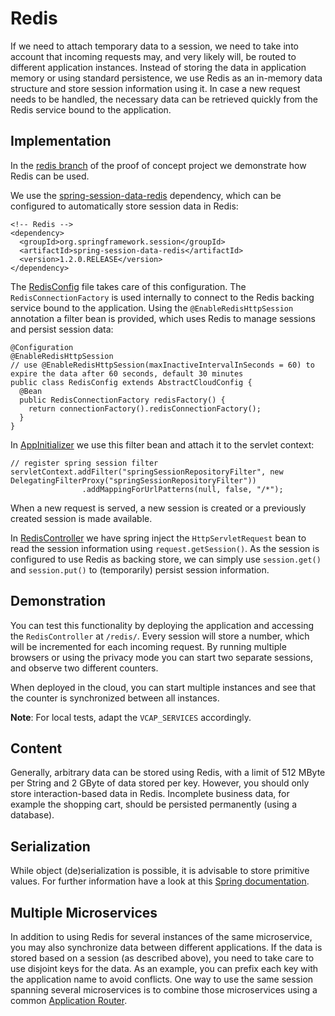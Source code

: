 # Redis
If we need to attach temporary data to a session, we need to take into account that incoming requests may, and very likely will, be routed to different application instances. Instead of storing the data in application memory or using standard persistence, we use Redis as an in-memory data structure and store session information using it. In case a new request needs to be handled, the necessary data can be retrieved quickly from the Redis service bound to the application.

## Implementation
In the [redis branch](https://github.com/ccjavadev/cc-bulletinboard-ads-spring-webmvc/tree/demo-redis) of the
proof of concept project we demonstrate how Redis can be used.

We use the [spring-session-data-redis](https://github.com/ccjavadev/cc-bulletinboard-ads-spring-webmvc/blob/redis/pom.xml) dependency, which can be configured to automatically store session data in Redis:

```
<!-- Redis -->
<dependency>
  <groupId>org.springframework.session</groupId>
  <artifactId>spring-session-data-redis</artifactId>
  <version>1.2.0.RELEASE</version>
</dependency>
```

The [RedisConfig](https://github.com/ccjavadev/cc-bulletinboard-ads-spring-webmvc/blob/redis/src/main/java/com/sap/bulletinboard/ads/config/RedisConfig.java)
file takes care of this configuration.
The `RedisConnectionFactory` is used internally to connect to the Redis backing service bound to the application.
Using the `@EnableRedisHttpSession` annotation a filter bean is provided, which uses Redis to manage sessions and persist session data:

```
@Configuration
@EnableRedisHttpSession
// use @EnableRedisHttpSession(maxInactiveIntervalInSeconds = 60) to expire the data after 60 seconds, default 30 minutes
public class RedisConfig extends AbstractCloudConfig {
  @Bean
  public RedisConnectionFactory redisFactory() {
    return connectionFactory().redisConnectionFactory();
  }
}
```

In [AppInitializer](https://github.com/ccjavadev/cc-bulletinboard-ads-spring-webmvc/blob/redis/src/main/java/com/sap/bulletinboard/ads/AppInitializer.java) we use this filter bean and attach it to the servlet context:

```
// register spring session filter
servletContext.addFilter("springSessionRepositoryFilter", new DelegatingFilterProxy("springSessionRepositoryFilter"))
                .addMappingForUrlPatterns(null, false, "/*");
```

When a new request is served, a new session is created or a previously created session is made available.

In [RedisController](https://github.com/ccjavadev/cc-bulletinboard-ads-spring-webmvc/blob/redis/src/main/java/com/sap/bulletinboard/ads/controllers/RedisController.java)
we have spring inject the `HttpServletRequest` bean to read the session information using `request.getSession()`.
As the session is configured to use Redis as backing store, we can simply use `session.get()` and `session.put()` to (temporarily) persist session information.

## Demonstration

You can test this functionality by deploying the application and accessing the `RedisController` at `/redis/`.
Every session will store a number, which will be incremented for each incoming request.
By running multiple browsers or using the privacy mode you can start two separate sessions, and observe two different counters.

When deployed in the cloud, you can start multiple instances and see that the counter is synchronized between all instances.

**Note**: For local tests, adapt the `VCAP_SERVICES` accordingly.

## Content
Generally, arbitrary data can be stored using Redis, with a limit of 512 MByte per String and 2 GByte of data stored per key.
However, you should only store interaction-based data in Redis.
Incomplete business data, for example the shopping cart, should be persisted permanently (using a database).

## Serialization
While object (de)serialization is possible, it is advisable to store primitive values. For further information have a look at this [Spring documentation](http://docs.spring.io/spring-data/data-redis/docs/current/reference/html/#redis:serializer).

## Multiple Microservices
In addition to using Redis for several instances of the same microservice, you may also synchronize data between different applications. If the data is stored based on a session (as described above), you need to take care to use disjoint keys for the data. As an example, you can prefix each key with the application name to avoid conflicts. One way to use the same session spanning several microservices is to combine those microservices using a common [Application Router](https://github.com/ccjavadev/cc-coursematerial/blob/master/Security/Exercise_22_DeployApplicationRouter.md).
